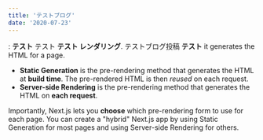 ```yaml
---
title: 'テストブログ'
date: '2020-07-23'
---
```


: **テスト** テスト **テスト レンダリング**. テストブログ投稿 **テスト** it generates the HTML for a page.

- **Static Generation** is the pre-rendering method that generates the HTML at **build time**. The pre-rendered HTML is then _reused_ on each request.
- **Server-side Rendering** is the pre-rendering method that generates the HTML on **each request**.

Importantly, Next.js lets you **choose** which pre-rendering form to use for each page. You can create a "hybrid" Next.js app by using Static Generation for most pages and using Server-side Rendering for others.